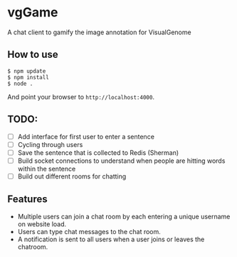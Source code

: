 
# vgGame

A chat client to gamify the image annotation for VisualGenome

## How to use

```
$ npm update
$ npm install
$ node .
```

And point your browser to `http://localhost:4000`.

## TODO:

- [ ] Add interface for first user to enter a sentence
- [ ] Cycling through users
- [ ] Save the sentence that is collected to Redis (Sherman)
- [ ] Build socket connections to understand when people are hitting words within the sentence
- [ ] Build out different rooms for chatting
## Features

- Multiple users can join a chat room by each entering a unique username
on website load.
- Users can type chat messages to the chat room.
- A notification is sent to all users when a user joins or leaves
the chatroom.

